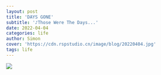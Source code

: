 ```yaml
---
layout: post
title: 'DAYS GONE'
subtitle: '♪Those Were The Days...'
date: 2022-04-04
categories: life
author: Simon
cover: 'https://cdn.rspstudio.cn/image/blog/20220404.jpg'
tags: life
---
```


![](https://cdn.rspstudio.cn/image/blog/20220404.jpg)

